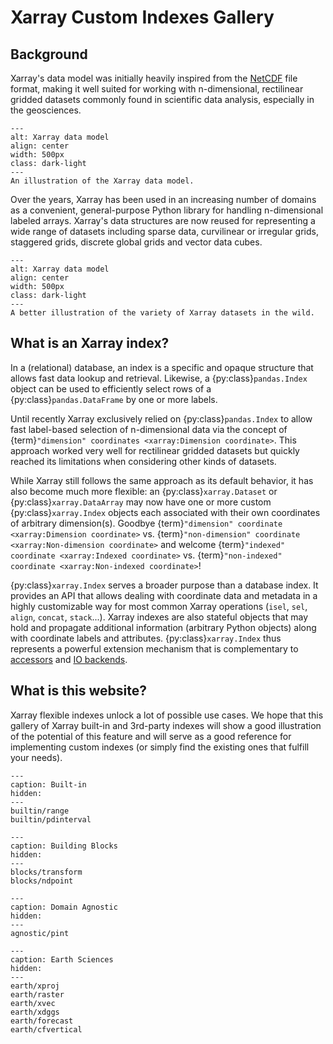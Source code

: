 # Xarray Custom Indexes Gallery

## Background

Xarray's data model was initially heavily inspired from the
[NetCDF](https://www.unidata.ucar.edu/software/netcdf/) file format, making it
well suited for working with n-dimensional, rectilinear gridded datasets
commonly found in scientific data analysis, especially in the geosciences.

```{figure} _static/figs/xarray-dataset-diagram-legacy.png
---
alt: Xarray data model
align: center
width: 500px
class: dark-light
---
An illustration of the Xarray data model.
```

Over the years, Xarray has been used in an increasing number of domains as a
convenient, general-purpose Python library for handling n-dimensional labeled
arrays. Xarray's data structures are now reused for representing a wide range of
datasets including sparse data, curvilinear or irregular grids, staggered grids,
discrete global grids and vector data cubes.

```{figure} _static/figs/xarray-dataset-diagram-new.png
---
alt: Xarray data model
align: center
width: 500px
class: dark-light
---
A better illustration of the variety of Xarray datasets in the wild.
```

## What is an Xarray index?

In a (relational) database, an index is a specific and opaque structure that
allows fast data lookup and retrieval. Likewise, a {py:class}`pandas.Index`
object can be used to efficiently select rows of a {py:class}`pandas.DataFrame`
by one or more labels.

Until recently Xarray exclusively relied on {py:class}`pandas.Index` to allow
fast label-based selection of n-dimensional data via the concept of
{term}`"dimension" coordinates <xarray:Dimension coordinate>`. This approach
worked very well for rectilinear gridded datasets but quickly reached its
limitations when considering other kinds of datasets.

While Xarray still follows the same approach as its default behavior, it has
also become much more flexible: an {py:class}`xarray.Dataset` or
{py:class}`xarray.DataArray` may now have one or more custom
{py:class}`xarray.Index` objects each associated with their own coordinates of
arbitrary dimension(s). Goodbye {term}`"dimension" coordinate <xarray:Dimension coordinate>` vs. {term}`"non-dimension" coordinate <xarray:Non-dimension coordinate>` and welcome
{term}`"indexed" coordinate <xarray:Indexed coordinate>` vs.
{term}`"non-indexed" coordinate <xarray:Non-indexed coordinate>`!

{py:class}`xarray.Index` serves a broader purpose than a database index. It
provides an API that allows dealing with coordinate data and metadata in a
highly customizable way for most common Xarray operations (`isel`, `sel`,
`align`, `concat`, `stack`...). Xarray indexes are also stateful objects that
may hold and propagate additional information (arbitrary Python objects) along
with coordinate labels and attributes. {py:class}`xarray.Index` thus represents
a powerful extension mechanism that is complementary to
[accessors](https://docs.xarray.dev/en/stable/internals/extending-xarray.html)
and [IO
backends](https://docs.xarray.dev/en/stable/internals/how-to-add-new-backend.html).

## What is this website?

Xarray flexible indexes unlock a lot of possible use cases. We hope that this
gallery of Xarray built-in and 3rd-party indexes will show a good illustration
of the potential of this feature and will serve as a good reference for
implementing custom indexes (or simply find the existing ones that fulfill your
needs).

```{toctree}
---
caption: Built-in
hidden:
---
builtin/range
builtin/pdinterval
```

```{toctree}
---
caption: Building Blocks
hidden:
---
blocks/transform
blocks/ndpoint
```

```{toctree}
---
caption: Domain Agnostic
hidden:
---
agnostic/pint
```

```{toctree}
---
caption: Earth Sciences
hidden:
---
earth/xproj
earth/raster
earth/xvec
earth/xdggs
earth/forecast
earth/cfvertical
```
